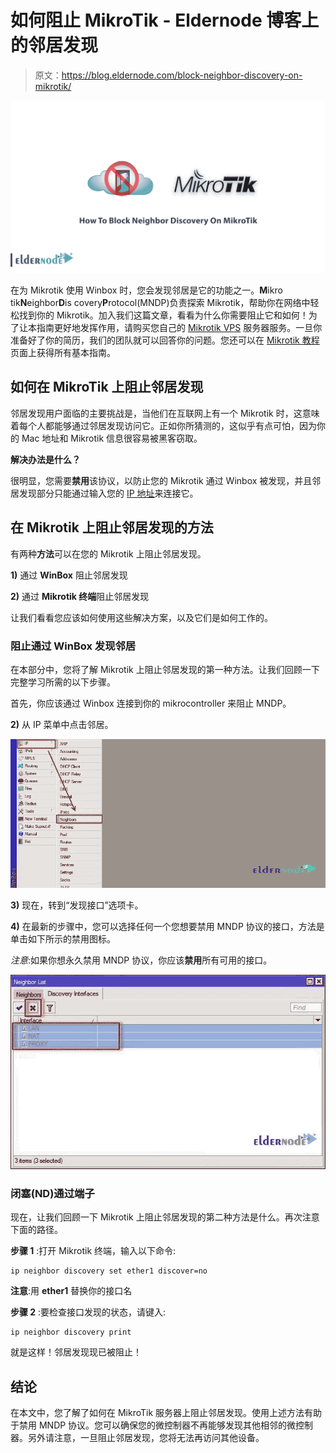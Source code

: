 # 如何阻止 MikroTik - Eldernode 博客上的邻居发现

> 原文：<https://blog.eldernode.com/block-neighbor-discovery-on-mikrotik/>

![How To Block Neighbor Discovery On MikroTik](img/5b907129a72397dc90b87fca9d2a82bd.png)

在为 Mikrotik 使用 Winbox 时，您会发现邻居是它的功能之一。**M**ikro tik**N**eighbor**D**is covery**P**rotocol(MNDP)负责探索 Mikrotik，帮助你在网络中轻松找到你的 Mikrotik。加入我们这篇文章，看看为什么你需要阻止它和如何！为了让本指南更好地发挥作用，请购买您自己的 [Mikrotik VPS](https://eldernode.com/mikrotik-vps-server/) 服务器服务。一旦你准备好了你的简历，我们的团队就可以回答你的问题。您还可以在 [Mikrotik 教程](https://blog.eldernode.com/tag/mikrotik/)页面上获得所有基本指南。

## 如何在 MikroTik 上阻止邻居发现

邻居发现用户面临的主要挑战是，当他们在互联网上有一个 Mikrotik 时，这意味着每个人都能够通过邻居发现访问它。正如你所猜测的，这似乎有点可怕，因为你的 Mac 地址和 Mikrotik 信息很容易被黑客窃取。

**解决办法是什么？**

很明显，您需要**禁用**该协议，以防止您的 Mikrotik 通过 Winbox 被发现，并且邻居发现部分只能通过输入您的 [IP 地址](https://blog.eldernode.com/ip-settings-in-mikrotik/)来连接它。

## 在 Mikrotik 上阻止邻居发现的方法

有两种**方法**可以在您的 Mikrotik 上阻止邻居发现。

**1)** 通过 **WinBox** 阻止邻居发现

**2)** 通过 **Mikrotik 终端**阻止邻居发现

让我们看看您应该如何使用这些解决方案，以及它们是如何工作的。

### 阻止通过 WinBox 发现邻居

在本部分中，您将了解 Mikrotik 上阻止邻居发现的第一种方法。让我们回顾一下完整学习所需的以下步骤。

首先，你应该通过 Winbox 连接到你的 mikrocontroller 来阻止 MNDP。

**2)** 从 IP 菜单中点击邻居。

![Click on Neighbor](img/6ce44974b0999be4daa40b84d6187ece.png)

**3)** 现在，转到“发现接口”选项卡。

**4)** 在最新的步骤中，您可以选择任何一个您想要禁用 MNDP 协议的接口，方法是单击如下所示的禁用图标。

*注意*:如果你想永久禁用 MNDP 协议，你应该**禁用**所有可用的接口。

![Neighbor list](img/4dafacf964fedbb078a74dcf0b01abff.png)

### **闭塞(ND)通过**端子

现在，让我们回顾一下 Mikrotik 上阻止邻居发现的第二种方法是什么。再次注意下面的路径。

**步骤 1** :打开 Mikrotik 终端，输入以下命令:

```
ip neighbor discovery set ether1 discover=no
```

**注意**:用 **ether1** 替换你的接口名

**步骤 2** :要检查接口发现的状态，请键入:

```
ip neighbor discovery print
```

就是这样！邻居发现现已被阻止！

## 结论

在本文中，您了解了如何在 MikroTik 服务器上阻止邻居发现。使用上述方法有助于禁用 MNDP 协议。您可以确保您的微控制器不再能够发现其他相邻的微控制器。另外请注意，一旦阻止邻居发现，您将无法再访问其他设备。